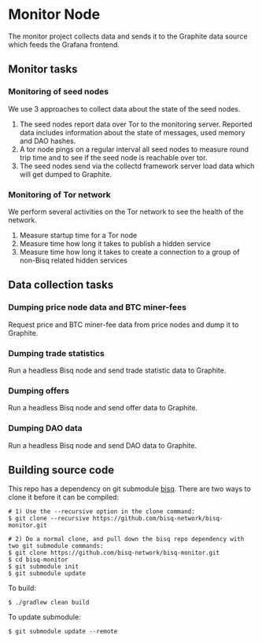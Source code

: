 # Monitor Node

The monitor project collects data and sends it to the Graphite data source which feeds the Grafana frontend.

## Monitor tasks

### Monitoring of seed nodes

We use 3 approaches to collect data about the state of the seed nodes.

1. The seed nodes report data over Tor to the monitoring server. Reported data includes information about the
   state of messages, used memory and DAO hashes.
2. A tor node pings on a regular interval all seed nodes to measure round trip time and to see if the seed node is
   reachable over tor.
3. The seed nodes send via the collectd framework server load data which will get dumped to Graphite.

### Monitoring of Tor network

We perform several activities on the Tor network to see the health of the network.

1. Measure startup time for a Tor node
2. Measure time how long it takes to publish a hidden service
3. Measure time how long it takes to create a connection to a group of non-Bisq related hidden services

## Data collection tasks

### Dumping price node data and BTC miner-fees

Request price and BTC miner-fee data from price nodes and dump it to Graphite.

### Dumping trade statistics

Run a headless Bisq node and send trade statistic data to Graphite.

### Dumping offers

Run a headless Bisq node and send offer data to Graphite.

### Dumping DAO data

Run a headless Bisq node and send DAO data to Graphite.

## Building source code

This repo has a dependency on git submodule [bisq](https://github.com/bisq-network/bisq). There are two ways to clone it
before it can be compiled:

```
# 1) Use the --recursive option in the clone command:
$ git clone --recursive https://github.com/bisq-network/bisq-monitor.git

# 2) Do a normal clone, and pull down the bisq repo dependency with two git submodule commands:
$ git clone https://github.com/bisq-network/bisq-monitor.git
$ cd bisq-monitor
$ git submodule init
$ git submodule update
```

To build:

```
$ ./gradlew clean build
```

To update submodule:

```
$ git submodule update --remote
```


